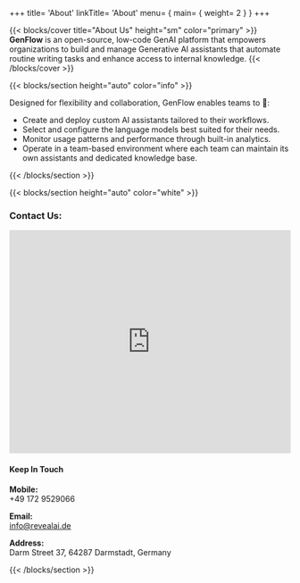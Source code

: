 +++
title= 'About'
linkTitle= 'About'
menu= { main= { weight= 2 } }
+++

{{< blocks/cover title="About Us" height="sm" color="primary" >}}
**GenFlow** is an open-source, low-code GenAI platform that empowers organizations to build and manage Generative
AI assistants that automate routine writing tasks and enhance access to internal knowledge.
{{< /blocks/cover >}}

{{< blocks/section height="auto" color="info" >}}

<div class="history col-12 mx-auto text-left">
    <p>
        Designed for flexibility and collaboration, GenFlow enables teams to 🌟:
    </p>
    <ul>
        <li>Create and deploy custom AI assistants tailored to their workflows.</li>
        <li>Select and configure the language models best suited for their needs.</li>
        <li>Monitor usage patterns and performance through built-in analytics.</li>
        <li>Operate in a team-based environment where each team can maintain its own assistants and dedicated knowledge base.</li>
    </ul>
</div>

{{< /blocks/section >}}

{{< blocks/section height="auto" color="white" >}}

<div class="col-12 mx-auto mb-3">
    <h3 class="text-center">
        Contact Us:
    </h3>
</div>
<div class="container">
  <div class="row">
    <div class="col-md-6 mb-4 mb-md-0">
      <iframe
        src="https://www.google.com/maps?q=Darm+Street+37,+64287+Darmstadt,+Germany&output=embed"
        width="100%"
        height="400"
        style="border:0;"
        allowfullscreen=""
        loading="lazy"
        referrerpolicy="no-referrer-when-downgrade">
      </iframe>
    </div>
    <div class="col-md-6 d-flex align-items-center">
      <div>
        <h4>Keep In Touch</h4>
        <p><strong>Mobile:</strong><br> +49 172 9529066</p>
        <p><strong>Email:</strong><br> <a href="mailto:info@revealai.de">info@revealai.de</a></p>
        <p><strong>Address:</strong><br> Darm Street 37, 64287 Darmstadt, Germany</p>
      </div>
    </div>
  </div>
</div>


{{< /blocks/section >}}
